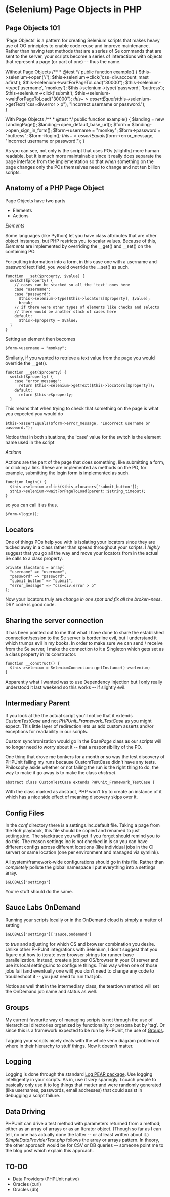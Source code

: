 (Selenium) Page Objects in PHP
==============================

Page Objects 101
----------------

'Page Objects' is a pattern for creating Selenium scripts that makes heavy use of OO principles to enable code reuse and improve maintenance. Rather than having test methods that are a series of Se commands that are sent to the server, your scripts become a series of interactions with objects that represent a page (or part of one) -- thus the name.  

Without Page Objects
    /**
    * @test
    */
    public function example()
    {
      $this->selenium->open('/');
      $this->selenium->click('css=div.account_mast a:first');
      $this->selenium->waitForPageToLoad("30000");
      $this->selenium->type('username', 'monkey');
      $this->selenium->type('password', 'buttress');  
      $this->selenium->click('submit');
      $this->selenium->waitForPageToLoad("30000");
      $this->assertEquals($this->selenium->getText("css=div.error > p"), "Incorrect username or password.");  
    }

With Page Objects
    /**
    * @test
    */
    public function example()
    {
      $landing = new LandingPage();
      $landing->open_default_base_url();
      $form = $landing->open_sign_in_form();
      $form->username = "monkey";
      $form->password = "buttress";
      $form->login();
      $this->assertEquals($form->error_message, "Incorrect username or password.");
    }

As you can see, not only is the script that uses POs [slightly] more human readable, but it is much more maintainable since it really does separate the page interface from the implementation so that _when_ something on the page changes only the POs themselves need to change and not ten billion scripts.  

Anatomy of a PHP Page Object
----------------------------

Page Objects have two parts
* Elements
* Actions

_Elements_

Some languages (like Python) let you have class attributes that are other object instances, but PHP restricts you to scalar values. Because of this, _Elements_ are implemented by overriding the __get() and __set() on the containing PO.  

For putting information into a form, in this case one with a username and password text field, you would override the __set() as such.

    function __set($property, $value) {
      switch($property) {
        // cases can be stacked so all the 'text' ones here
        case "username":
        case "password":
          $this->selenium->type($this->locators[$property], $value);
          break;
        // if there were other types of elements like checks and selects
        // there would be another stack of cases here
        default:
          $this->$property = $value;
      }
    }

Setting an element then becomes

    $form->username = "monkey";

Similarly, if you wanted to retrieve a text value from the page you would override the __get().

    function __get($property) {
      switch($property) {
        case "error_message":
          return $this->selenium->getText($this->locators[$property]);
        default:
          return $this->$property;
      }

This means that when trying to check that something on the page is what you expected you would do

    $this->assertEquals($form->error_message, "Incorrect username or password.");
    
Notice that in both situations, the 'case' value for the switch is the element name used in the script

_Actions_

Actions are the part of the page that does something, like submitting a form, or clicking a link. These are implemented as methods on the PO, for example, submitting the login form is implemented as such.

    function login() {
      $this->selenium->click($this->locators['submit_button']);
      $this->selenium->waitForPageToLoad(parent::$string_timeout);
    }

so you can call it as thus.

    $form->login();

Locators
--------

One of things POs help you with is isolating your locators since they are tucked away in a class rather than spread throughout your scripts. I _highly_ suggest that you go all the way and move your locators from in the actual Se calls to a class property.

    private $locators = array(
      "username" => "username",
      "password" => "password",
      "submit_button" => "submit",
      "error_message" => "css=div.error > p"
    );

Now your locators truly are _change in one spot and fix all the broken-ness_. DRY code is good code.


Sharing the server connection
-----------------------------

It has been pointed out to me that what I have done to share the established connection/session to the Se server is borderline evil, but I understand it which trumps evil in my books. In order to make sure we can send / receive from the Se server, I make the connection to it a Singleton which gets set as a class property in its constructor.

    function __construct() {
      $this->selenium = SeleniumConnection::getInstance()->selenium;
    } 

Apparently what I wanted was to use Dependency Injection but I only really understood it last weekend so this works -- if slightly evil.

Intermediary Parent
-------------------

If you look at the the actual script you'll notice that it extends _CustomTestCase_ and not _PHPUnit_Framework_TestCase_ as you might expect. This little layer of redirection lets us add custom asserts and/or exceptions for readability in our scripts.

Custom synchronization would go in the _BasePage_ class as our scripts will no longer need to worry about it -- that a responsibility of the PO.

One thing that drove me bonkers for a month or so was the test discovery of PHPUnit failing my runs because CustomTestCase didn't have any tests. Philosophy aside whether or not failing the run is the right thing to do, the way to make it go away is to make the class _abstract_.

    abstract class CustomTestCase extends PHPUnit_Framework_TestCase {

With the class marked as abstract, PHP won't try to create an instance of it which has a nice side effect of meaning discovery skips over it.

Config Files
------------

In the _conf_ directory there is a settings.inc.default file. Taking a page from the RoR playbook, this file should be copied and renamed to just settings.inc. The stacktrace you will get if you forget should remind you to do this. The reason settings.inc is not checked in is so you can have different configs across different locations (like individual jobs in the CI server) or same location (one per environment and managed via symlink).

All system/framework-wide configurations should go in this file. Rather than _completely_ pollute the global namespace I put everything into a settings array.

    $GLOBALS['settings']

You're stuff should do the same.

Sauce Labs OnDemand
-------------------

Running your scripts locally or in the OnDemand cloud is simply a matter of setting 

    $GLOBALS['settings']['sauce.ondemand']
    
to _true_ and adjusting for which OS and browser combination you desire. Unlike other PHPUnit integrations with Selenium, I don't suggest that you figure out how to iterate over browser strings for runner-base parallelization. Instead, create a job per OS/browser in your CI server and use its local settings.inc to configure things. This way when one of those jobs fail (and eventually one will) you don't need to change any code to troubleshoot it -- you just need to run that job.

Notice as well that in the intermediary class, the teardown method will set the OnDemand job name and status as well.

Groups
------

My current favourite way of managing scripts is not through the use of hierarchical  directories organized by functionality or persona but by 'tag'. Or since this is a framework expected to be run by PHPUnit, the use of [Groups](http://www.phpunit.de/manual/current/en/appendixes.annotations.html#appendixes.annotations.group).

Tagging your scripts nicely deals with the whole venn diagram problem of where in their hierarchy to stuff things. Now it doesn't matter.

Logging
-------

Logging is done through the standard [Log PEAR package](http://pear.php.net/package/Log). Use logging intelligently in your scripts. As in, use it _very_ sparingly. I coach people to basically only use it to log things that matter and were randomly generated (like usernames, passwords, email addresses) that could assist in debugging a script failure.

Data Driving
------------

PHPUnit can drive a test method with parameters returned from a method; either as an array of arrays or as an Iterator object. (Though so far as I can tell, no one has actually done the latter -- or at least written about it.) _SimpleDataProviderTest.php_ follows the array or arrays pattern. In theory, the other approach would be for CSV or DB queries -- someone point me to the blog post which explain this approach.

TO-DO
-----
* Data Providers (PHPUnit native)
* Oracles (curl)
* Oracles (db)
